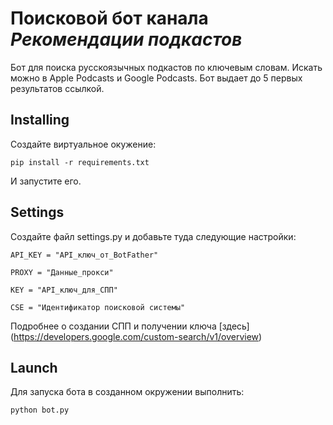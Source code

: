 Поисковой бот канала *Рекомендации подкастов*
========

Бот для поиска русскоязычных подкастов по ключевым словам. 
Искать можно в Apple Podcasts и Google Podcasts.
Бот выдает до 5 первых результатов ссылкой. 

Installing
----------

Создайте виртуальное окужение:
```
pip install -r requirements.txt
```

И запустите его.

Settings
--------
Создайте файл settings.py и добавьте туда следующие настройки:
```
API_KEY = "API_ключ_от_BotFather"

PROXY = "Данные_прокси"

KEY = "API_ключ_для_СПП"

CSE = "Идентификатор поисковой системы"
```

Подробнее о создании СПП и получении ключа [здесь]
(https://developers.google.com/custom-search/v1/overview)

Launch
------
Для запуска бота в созданном окружении выполнить:
```
python bot.py
```
    
